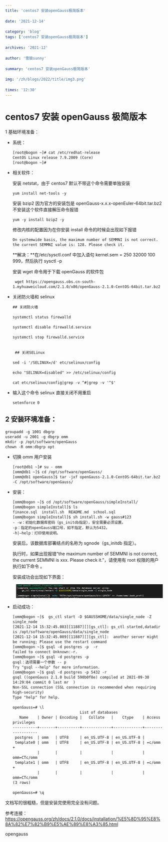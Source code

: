 ```yaml
---
title: 'centos7 安装openGauss极简版本'

date: '2021-12-14'

category: 'blog'
tags: ['centos7 安装openGauss极简版本']

archives: '2021-12'

author: '雪狼sunny'

summary: 'centos7 安装openGauss极简版本'

img: '/zh/blogs/2022/title/img3.png'

times: '12:30'
---
```


# centos7 安装 openGauss 极简版本<a name="ZH-CN_TOPIC_0000001186895100"></a>

1 基础环境准备：<a name="section1331515366620"></a>

- 系统：

  ```
  [root@bogon ~]# cat /etc/redhat-release
  CentOS Linux release 7.9.2009 (Core)
  [root@bogon ~]#
  ```

- 相关软件：

  安装 netstat，由于 centos7 默认不带这个命令需要单独安装

  ```
  yum install net-tools -y
  ```

  安装 bzip2 因为官方的安装包是 openGauss-x.x.x-openEuler-64bit.tar.bz2 不安装这个软件直接解压命令报错

  ```
  yum -y install bzip2 -y
  ```

  修改内核的配置因为在你安装 install 命令的时候会出现如下报错

  ```
  On systemwide basis, the maximum number of SEMMNI is not correct. the current SEMMNI value is: 128. Please check it.
  ```

  **解决：**在/etc/sysctl.conf 中加入语句 kernel.sem = 250 32000 100 999，然后执行 sysctl -p

  安装 wget 命令用于下载 openGauss 的软件包

  ```
   wget https://opengauss.obs.cn-south-1.myhuaweicloud.com/2.1.0/x86/openGauss-2.1.0-CentOS-64bit.tar.bz2
  ```

- 关闭防火墙和 selinux

  ```
  ## 关闭防火墙

  systemctl status firewalld

  systemctl disable firewalld.service

  systemctl stop firewalld.service


   ## 关闭SELinux

  sed -i '/SELINUX=/d' etc/selinux/config

  echo "SELINUX=disabled" >> /etc/selinux/config

  cat etc/selinux/config|grep -v ^#|grep -v '^$'
  ```

- 输入这个命令 selinux 直接关闭不用重启

  ```
  setenforce 0
  ```

## 2 安装环境准备：<a name="section68386201185"></a>

```
groupadd -g 1001 dbgrp
useradd -u 2001 -g dbgrp omm
mkdir -p /opt/software/openGauss
chown -R omm:dbgrp opt
```

- 切换 omm 用户安装

  ```
  [root@db1 ~]# su - omm
  [omm@db1 ~]$ cd /opt/software/openGauss/
  [omm@db1 openGauss]$ tar -jxf openGauss-2.1.0-CentOS-64bit.tar.bz2 -C /opt/software/openGauss/
  ```

- 安装：

  ```
  [omm@bogon ~]$ cd /opt/software/openGauss/simpleInstall/
  [omm@bogon simpleInstall]$ ls
  finance.sql  install.sh  README.md  school.sql
  [omm@bogon simpleInstall]$ sh install.sh -w gauss#123
  - -w：初始化数据库密码（gs_initdb指定），安全需要必须设置。
  -p：指定的openGauss端口号，如不指定，默认为5432。
  -h|–help：打印使用说明。
  ```

  安装后，该数据库部署结点的名称为 sgnode（gs_initdb 指定）。

  执行时，如果出现报错“the maximum number of SEMMNI is not correct, the current SEMMNI is xxx. Please check it.”，请使用有 root 权限的用户执行如下命令 。

  安装成功会出现如下界面：

  <img src='./figures/安装成功会出现如下界面.png'>

- 启动成功：

  ```
  [omm@bogon ~]$  gs_ctl start -D $GAUSSHOME/data/single_node -Z single_node
  [2021-12-14 15:32:45.083][11887][][gs_ctl]: gs_ctl started,datadir is /opt/software/openGauss/data/single_node
  [2021-12-14 15:32:45.089][11887][][gs_ctl]:  another server might be running; Please use the restart command
  [omm@bogon ~]$ gsql -d postgres -p  -r
  failed to connect Unknown:-r.
  [omm@bogon ~]$ gsql -d postgres -p
  gsql：选项需要一个参数 -- p
  Try "gsql --help" for more information.
  [omm@bogon ~]$ gsql -d postgres -p 5432 -r
  gsql ((openGauss 2.1.0 build 590b0f8e) compiled at 2021-09-30 14:29:04 commit 0 last mr  )
  Non-SSL connection (SSL connection is recommended when requiring high-security)
  Type "help" for help.

  openGauss=# \l
                                List of databases
     Name    | Owner | Encoding |   Collate   |    Ctype    | Access privileges
  -----------+-------+----------+-------------+-------------+-------------------
   postgres  | omm   | UTF8     | en_US.UTF-8 | en_US.UTF-8 |
   template0 | omm   | UTF8     | en_US.UTF-8 | en_US.UTF-8 | =c/omm           +
             |       |          |             |             | omm=CTc/omm
   template1 | omm   | UTF8     | en_US.UTF-8 | en_US.UTF-8 | =c/omm           +
             |       |          |             |             | omm=CTc/omm
  (3 rows)

  openGauss=# \q
  ```

文档写的很粗糙，但是安装完使用完全没有问题。

参考连接：https://opengauss.org/zh/docs/2.1.0/docs/installation/%E5%8D%95%E8%8A%82%E7%82%B9%E5%AE%89%E8%A3%85.html

opengauss
